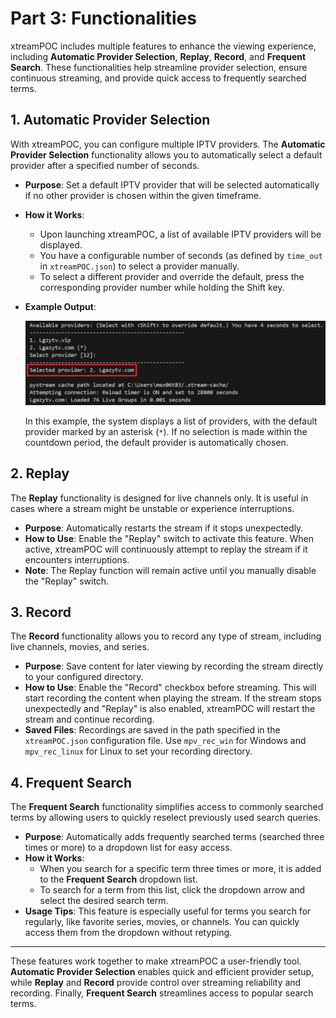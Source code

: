 # Part 3: Functionalities

xtreamPOC includes multiple features to enhance the viewing experience, including **Automatic Provider Selection**, **Replay**, **Record**, and **Frequent Search**. These functionalities help streamline provider selection, ensure continuous streaming, and provide quick access to frequently searched terms.

## 1. Automatic Provider Selection

With xtreamPOC, you can configure multiple IPTV providers. The **Automatic Provider Selection** functionality allows you to automatically select a default provider after a specified number of seconds.

- **Purpose**: Set a default IPTV provider that will be selected automatically if no other provider is chosen within the given timeframe.
- **How it Works**:
  - Upon launching xtreamPOC, a list of available IPTV providers will be displayed.
  - You have a configurable number of seconds (as defined by `time_out` in `xtreamPOC.json`) to select a provider manually.
  - To select a different provider and override the default, press the corresponding provider number while holding the Shift key.
- **Example Output**:
  
    ![Automatic Provider Selection](images/3.DefaultProvider.PNG)
  
  In this example, the system displays a list of providers, with the default provider marked by an asterisk (`*`). If no selection is made within the countdown period, the default provider is automatically chosen.

## 2. Replay

The **Replay** functionality is designed for live channels only. It is useful in cases where a stream might be unstable or experience interruptions.

- **Purpose**: Automatically restarts the stream if it stops unexpectedly.
- **How to Use**: Enable the "Replay" switch to activate this feature. When active, xtreamPOC will continuously attempt to replay the stream if it encounters interruptions.
- **Note**: The Replay function will remain active until you manually disable the "Replay" switch.

## 3. Record

The **Record** functionality allows you to record any type of stream, including live channels, movies, and series.

- **Purpose**: Save content for later viewing by recording the stream directly to your configured directory.
- **How to Use**: Enable the "Record" checkbox before streaming. This will start recording the content when playing the stream. If the stream stops unexpectedly and "Replay" is also enabled, xtreamPOC will restart the stream and continue recording.
- **Saved Files**: Recordings are saved in the path specified in the `xtreamPOC.json` configuration file. Use `mpv_rec_win` for Windows and `mpv_rec_linux` for Linux to set your recording directory.

## 4. Frequent Search

The **Frequent Search** functionality simplifies access to commonly searched terms by allowing users to quickly reselect previously used search queries.

- **Purpose**: Automatically adds frequently searched terms (searched three times or more) to a dropdown list for easy access.
- **How it Works**:
  - When you search for a specific term three times or more, it is added to the **Frequent Search** dropdown list.
  - To search for a term from this list, click the dropdown arrow and select the desired search term.
- **Usage Tips**: This feature is especially useful for terms you search for regularly, like favorite series, movies, or channels. You can quickly access them from the dropdown without retyping.

---

These features work together to make xtreamPOC a user-friendly tool. **Automatic Provider Selection** enables quick and efficient provider setup, while **Replay** and **Record** provide control over streaming reliability and recording. Finally, **Frequent Search** streamlines access to popular search terms.
